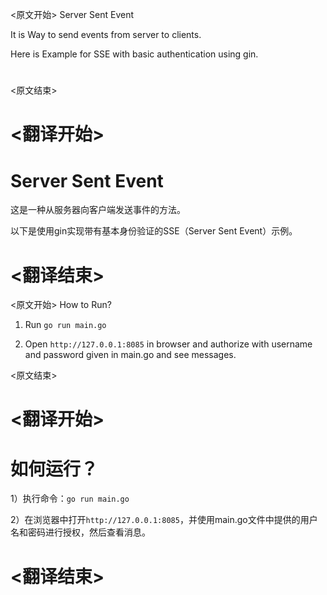 
<原文开始>
Server Sent Event

It is Way to send events from server to clients.

Here is Example for SSE with basic authentication using gin.

#
<原文结束>

# <翻译开始>
# Server Sent Event

这是一种从服务器向客户端发送事件的方法。

以下是使用gin实现带有基本身份验证的SSE（Server Sent Event）示例。

#

# <翻译结束>


<原文开始>
How to Run? 

1) Run `` go run main.go ``

2) Open ``http://127.0.0.1:8085`` in browser and authorize with username and password given in main.go and see messages.

<原文结束>

# <翻译开始>
# 如何运行？

1）执行命令：``go run main.go``

2）在浏览器中打开``http://127.0.0.1:8085``，并使用main.go文件中提供的用户名和密码进行授权，然后查看消息。

# <翻译结束>

